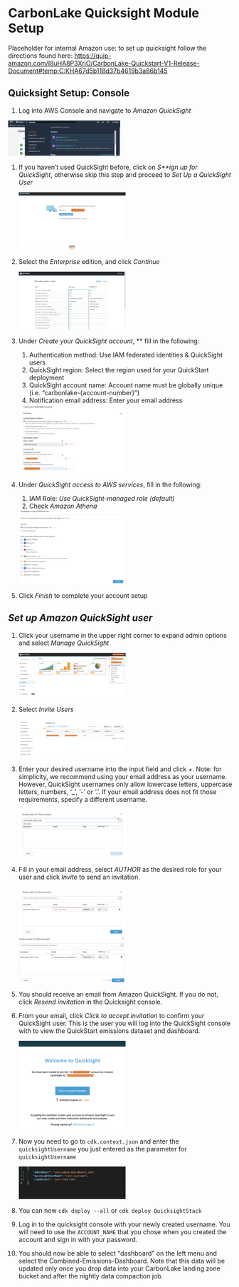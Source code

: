 # CarbonLake Quicksight Module Setup

Placeholder for internal Amazon use: to set up quicksight follow the directions found here: https://quip-amazon.com/I8uHA8P3XriO/CarbonLake-Quickstart-V1-Release-Document#temp:C:KHA67d5b118d37b4619b3a86b145

## Quicksight Setup: Console

1. Log into AWS Console and navigate to *Amazon QuickSight*

<img src="./images/image%20(13).png" alt="qs-step-1" width="50%">

1. If you haven’t used QuickSight before, click on *S**ign up for QuickSight*, otherwise skip this step and proceed to *Set Up a QuickSight User*

   <img alt="qs-step-2" src="./images/image%20(14).png" width="50%">

2. Select the *Enterprise* edition, and click *Continue*

   <img alt="qs-step-3" src="./images/image%20(15).png" width="50%">

3. Under *Create your QuickSight account*, ** fill in the following:
    1. Authentication method: Use IAM federated identities & QuickSight users
    2. QuickSight region: Select the region used for your QuickStart deployment
    3. QuickSight account name: Account name must be globally unique (i.e. “carbonlake-{account-number}”)
    4. Notification email address: Enter your email address

    <img alt="qs-step-4" src="./images/image%20(16).png" width="50%">

4. Under *QuickSight access to AWS services*, fill in the following:
    1. IAM Role: *Use QuickSight-managed role (default)*
    2. Check *Amazon Athena*

   <img alt="qs-step-5" src="./images/image%20(17).png" width="50%">

5. Click *Finish* to complete your account setup

## *Set up Amazon QuickSight user*

1. Click your username in the upper right corner to expand admin options and select *Manage QuickSight*

    <img alt="qs-step-6" src="./images/image%20(18).png" width="50%">

2. Select *Invite Users*

   <img alt="qs-step-7" src="./images/image%20(19).png" width="50%">

3. Enter your desired username into the input field and click *+*. Note: for simplicity, we recommend using your email address as your username. However, QuickSight usernames only allow lowercase letters, uppercase letters, numbers, ‘_’, ‘-’ or ‘.’. If your email address does not fit those requirements, specify a different username.

   <img alt="qs-step-8" src="./images/image%20(20).png" width="50%">

4. Fill in your email address, select *AUTHOR* as the desired role for your user and click *Invite* to send an invitation.

   <img alt="qs-step-9" src="./images/image%20(21).png" width="50%">

   <img alt="qs-step-10" src="./images/image%20(22).png" width="50%">

5. You should receive an email from Amazon QuickSight. If you do not, click *Resend invitation* in the Quicksight console.
6. From your email, click *Click to accept invitation* to confirm your QuickSight user. This is the user you will log into the QuickSight console with to view the QuickStart emissions dataset and dashboard.

   <img alt="qs-step-11" src="./images/image%20(23).png" width="50%">

7. Now you need to go to `cdk.context.json` and enter the `quicksightUsername` you just entered as the parameter for `quicksightUsername`

   <img alt="qs-step-12" src="./images/image%20(24).png" width="50%">

8. You can now `cdk deploy --all` or `cdk deploy QuicksightStack`
9. Log in to the quicksight console with your newly created username. You will need to use the `ACCOUNT_NAME` that you chose when you created the account and sign in with your password.
10. You should now be able to select "dashboard" on the left menu and select the Combined-Emissions-Dashboard. Note that this data will be updated only once you drop data into your CarbonLake landing zone bucket and after the nightly data compaction job.